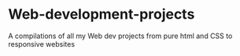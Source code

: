 # Web-development-projects
A compilations of all my Web dev projects from pure html and CSS to responsive websites
